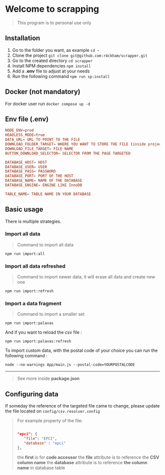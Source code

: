 # Welcome to scrapping

> This program is to personal use only

## Installation

1. Go to the folder you want, as example ```cd ~```
2. Clone the project ```git clone git@github.com:r4ckham/scrapper.git```
3. Go to the created directory ```cd scrapper```
4. Install NPM dependencies ```npm install```
5. Add a **.env** file to adjust at your needs
6. Run the following command ```npm run sp:install```

## Docker (not mandatory)

For docker user run ```docker compose up -d```

## Env file (.env)

```conf
NODE_ENV=prod
HEADLESS_MODE=true
DATA_URL= URL TO POINT TO THE FILE
DOWNLOAD_FOLDER_TARGET= WHERE YOU WANT TO STORE THE FILE (inside project)
DOWNLOAD_FILE_TARGET= FILE NAME
BUTTON_DOWNLOAD_SELECTOR= SELECTOR FROM THE PAGE TARGETED

DATABASE_HOST= HOST
DATABASE_USER= USER
DATABASE_PASS= PASSWORD
DATABASE_PORT= PORT OF THE HOST
DATABASE_NAME= NAME OF THE DATABASE
DATABASE_ENGINE= ENGINE LIKE InnoDB

TABLE_NAME= TABLE NAME IN YOUR DATABASE
```

## Basic usage

There is multiple strategies.

### Import all data
> Command to import all data

```npm run import:all```

### Import all data refreshed

> Command to import newer data, it will erase all data and create new one

```npm run import:refresh```

### Import a data fragment

> Command to import a smaller set

```npm run import:palavas```

And if you want to reload the csv file :

```npm run import:palavas:refresh```

To import custom data, with the postal code of your choice you can run the following command :

```node --no-warnings App/main.js --postal-code=YOURPOSTALCODE```

---

> See more inside **package.json**

## Configuring data

If someday the reference of the targeted file came to change,
please update the file located on ```config/csv.resolver.config```


> For example  property of the file:
> ```json
>
>"epci": {
>    "file": "EPCI",
>    "database" : "epci"
>},
>```
>the **first** is for **code accessor**
>the **file** attribute is to reference the **CSV column name**
>the **database** attribute is to reference **the column name** in database table